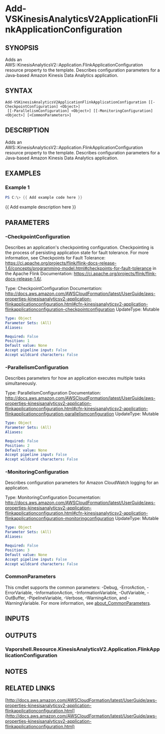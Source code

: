 # Add-VSKinesisAnalyticsV2ApplicationFlinkApplicationConfiguration

## SYNOPSIS
Adds an AWS::KinesisAnalyticsV2::Application.FlinkApplicationConfiguration resource property to the template.
Describes configuration parameters for a Java-based Amazon Kinesis Data Analytics application.

## SYNTAX

```
Add-VSKinesisAnalyticsV2ApplicationFlinkApplicationConfiguration [[-CheckpointConfiguration] <Object>]
 [[-ParallelismConfiguration] <Object>] [[-MonitoringConfiguration] <Object>] [<CommonParameters>]
```

## DESCRIPTION
Adds an AWS::KinesisAnalyticsV2::Application.FlinkApplicationConfiguration resource property to the template.
Describes configuration parameters for a Java-based Amazon Kinesis Data Analytics application.

## EXAMPLES

### Example 1
```powershell
PS C:\> {{ Add example code here }}
```

{{ Add example description here }}

## PARAMETERS

### -CheckpointConfiguration
Describes an application's checkpointing configuration.
Checkpointing is the process of persisting application state for fault tolerance.
For more information, see  Checkpoints for Fault Tolerance: https://ci.apache.org/projects/flink/flink-docs-release-1.6/concepts/programming-model.html#checkpoints-for-fault-tolerance in the Apache Flink Documentation: https://ci.apache.org/projects/flink/flink-docs-release-1.6/.

Type: CheckpointConfiguration
Documentation: http://docs.aws.amazon.com/AWSCloudFormation/latest/UserGuide/aws-properties-kinesisanalyticsv2-application-flinkapplicationconfiguration.html#cfn-kinesisanalyticsv2-application-flinkapplicationconfiguration-checkpointconfiguration
UpdateType: Mutable

```yaml
Type: Object
Parameter Sets: (All)
Aliases:

Required: False
Position: 1
Default value: None
Accept pipeline input: False
Accept wildcard characters: False
```

### -ParallelismConfiguration
Describes parameters for how an application executes multiple tasks simultaneously.

Type: ParallelismConfiguration
Documentation: http://docs.aws.amazon.com/AWSCloudFormation/latest/UserGuide/aws-properties-kinesisanalyticsv2-application-flinkapplicationconfiguration.html#cfn-kinesisanalyticsv2-application-flinkapplicationconfiguration-parallelismconfiguration
UpdateType: Mutable

```yaml
Type: Object
Parameter Sets: (All)
Aliases:

Required: False
Position: 2
Default value: None
Accept pipeline input: False
Accept wildcard characters: False
```

### -MonitoringConfiguration
Describes configuration parameters for Amazon CloudWatch logging for an application.

Type: MonitoringConfiguration
Documentation: http://docs.aws.amazon.com/AWSCloudFormation/latest/UserGuide/aws-properties-kinesisanalyticsv2-application-flinkapplicationconfiguration.html#cfn-kinesisanalyticsv2-application-flinkapplicationconfiguration-monitoringconfiguration
UpdateType: Mutable

```yaml
Type: Object
Parameter Sets: (All)
Aliases:

Required: False
Position: 3
Default value: None
Accept pipeline input: False
Accept wildcard characters: False
```

### CommonParameters
This cmdlet supports the common parameters: -Debug, -ErrorAction, -ErrorVariable, -InformationAction, -InformationVariable, -OutVariable, -OutBuffer, -PipelineVariable, -Verbose, -WarningAction, and -WarningVariable. For more information, see [about_CommonParameters](http://go.microsoft.com/fwlink/?LinkID=113216).

## INPUTS

## OUTPUTS

### Vaporshell.Resource.KinesisAnalyticsV2.Application.FlinkApplicationConfiguration
## NOTES

## RELATED LINKS

[http://docs.aws.amazon.com/AWSCloudFormation/latest/UserGuide/aws-properties-kinesisanalyticsv2-application-flinkapplicationconfiguration.html](http://docs.aws.amazon.com/AWSCloudFormation/latest/UserGuide/aws-properties-kinesisanalyticsv2-application-flinkapplicationconfiguration.html)

